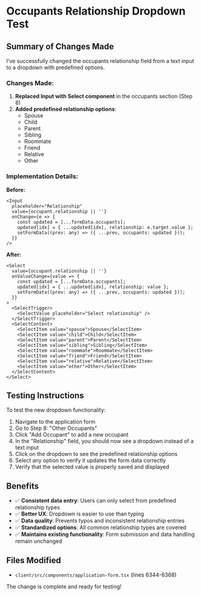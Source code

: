 # Occupants Relationship Dropdown Test

## Summary of Changes Made

I've successfully changed the occupants relationship field from a text input to a dropdown with predefined options.

### Changes Made:

1. **Replaced Input with Select component** in the occupants section (Step 8)
2. **Added predefined relationship options**:
   - Spouse
   - Child
   - Parent
   - Sibling
   - Roommate
   - Friend
   - Relative
   - Other

### Implementation Details:

**Before:**
```tsx
<Input
  placeholder="Relationship"
  value={occupant.relationship || ''}
  onChange={e => {
    const updated = [...formData.occupants];
    updated[idx] = { ...updated[idx], relationship: e.target.value };
    setFormData((prev: any) => ({ ...prev, occupants: updated }));
  }}
/>
```

**After:**
```tsx
<Select
  value={occupant.relationship || ''}
  onValueChange={value => {
    const updated = [...formData.occupants];
    updated[idx] = { ...updated[idx], relationship: value };
    setFormData((prev: any) => ({ ...prev, occupants: updated }));
  }}
>
  <SelectTrigger>
    <SelectValue placeholder="Select relationship" />
  </SelectTrigger>
  <SelectContent>
    <SelectItem value="spouse">Spouse</SelectItem>
    <SelectItem value="child">Child</SelectItem>
    <SelectItem value="parent">Parent</SelectItem>
    <SelectItem value="sibling">Sibling</SelectItem>
    <SelectItem value="roommate">Roommate</SelectItem>
    <SelectItem value="friend">Friend</SelectItem>
    <SelectItem value="relative">Relative</SelectItem>
    <SelectItem value="other">Other</SelectItem>
  </SelectContent>
</Select>
```

## Testing Instructions

To test the new dropdown functionality:

1. Navigate to the application form
2. Go to Step 8: "Other Occupants"
3. Click "Add Occupant" to add a new occupant
4. In the "Relationship" field, you should now see a dropdown instead of a text input
5. Click on the dropdown to see the predefined relationship options
6. Select any option to verify it updates the form data correctly
7. Verify that the selected value is properly saved and displayed

## Benefits

- ✅ **Consistent data entry**: Users can only select from predefined relationship types
- ✅ **Better UX**: Dropdown is easier to use than typing
- ✅ **Data quality**: Prevents typos and inconsistent relationship entries
- ✅ **Standardized options**: All common relationship types are covered
- ✅ **Maintains existing functionality**: Form submission and data handling remain unchanged

## Files Modified

- `client/src/components/application-form.tsx` (lines 6344-6368)

The change is complete and ready for testing!
